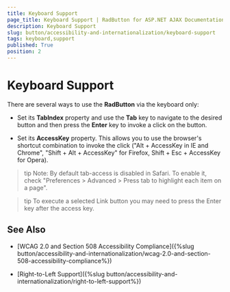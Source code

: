 ```yaml
---
title: Keyboard Support
page_title: Keyboard Support | RadButton for ASP.NET AJAX Documentation
description: Keyboard Support
slug: button/accessibility-and-internationalization/keyboard-support
tags: keyboard,support
published: True
position: 2
---
```


# Keyboard Support

There are several ways to use the **RadButton** via the keyboard only:

* Set its **TabIndex** property and use the **Tab** key to navigate to the desired button and then press the **Enter** key to invoke a click on the button.

* Set its **AccessKey** property. This allows you to use the browser's shortcut combination to invoke the click ("Alt + AccessKey in IE and Chrome", "Shift + Alt + AccessKey" for Firefox, Shift + Esc + AccessKey for Opera).

>tip Note: By default tab-access is disabled in Safari. To enable it, check "Preferences > Advanced > Press tab to highlight each item on a page".

>tip To execute a selected Link button you may need to press the Enter key after the access key.

## See Also

 * [WCAG 2.0 and Section 508 Accessibility Compliance]({%slug button/accessibility-and-internationalization/wcag-2.0-and-section-508-accessibility-compliance%})

 * [Right-to-Left Support]({%slug button/accessibility-and-internationalization/right-to-left-support%})
